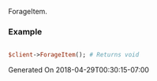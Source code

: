 ForageItem.
### Example

```perl

$client->ForageItem(); # Returns void
```


Generated On 2018-04-29T00:30:15-07:00